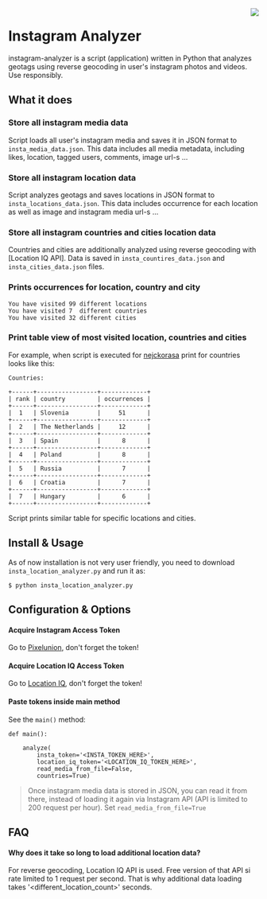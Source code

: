 <img src="https://github.com/nejckorasa/instagram-analyzer/blob/master/instagram-logo.png?raw=true" align="right">

Instagram Analyzer
=================

instagram-analyzer is a script (application) written in Python that analyzes geotags using reverse geocoding in user's instagram photos and videos. Use responsibly.


What it does
-------

### Store all instagram media data

Script loads all user's instagram media and saves it in JSON format to `insta_media_data.json`. This data includes all media metadata, including likes, location, tagged users, comments, image url-s ...

### Store all instagram location data

Script analyzes geotags and saves locations in JSON format to `insta_locations_data.json`. This data includes occurrence for each location as well as image and instagram media url-s ...

### Store all instagram countries and cities location data

Countries and cities are additionally analyzed using reverse geocoding with [Location IQ API]. Data is saved in `insta_countires_data.json` and `insta_cities_data.json` files.

### Prints occurrences for location, country and city

````
You have visited 99 different locations
You have visited 7  different countries
You have visited 32 different cities
````

### Print table view of most visited location, countries and cities

For example, when script is executed for [nejckorasa](https://www.instagram.com/nejckorasa) print for countries looks like this:

````
Countries: 

+------+-----------------+-------------+
| rank | country         | occurrences |
+------+-----------------+-------------+
|  1   | Slovenia        |     51      |
+------+-----------------+-------------+
|  2   | The Netherlands |     12      |
+------+-----------------+-------------+
|  3   | Spain           |      8      |
+------+-----------------+-------------+
|  4   | Poland          |      8      |
+------+-----------------+-------------+
|  5   | Russia          |      7      |
+------+-----------------+-------------+
|  6   | Croatia         |      7      |
+------+-----------------+-------------+
|  7   | Hungary         |      6      |
+------+-----------------+-------------+

````

Script prints similar table for specific locations and cities.


Install & Usage
-------

As of now installation is not very user friendly, you need to download `insta_location_analyzer.py` and run it as:

````
$ python insta_location_analyzer.py
````


Configuration & Options
-------

#### Acquire Instagram Access Token

Go to [Pixelunion](http://instagram.pixelunion.net/), don't forget the token!

#### Acquire Location IQ Access Token

Go to [Location IQ](https://locationiq.com/), don't forget the token!

#### Paste tokens inside main method 

See the `main()` method:

```Pyhton
def main():

    analyze(
        insta_token='<INSTA_TOKEN_HERE>', 
        location_iq_token='<LOCATION_IQ_TOKEN_HERE>', 
        read_media_from_file=False, 
        countries=True)
```

> Once instagram media data is stored in JSON, you can read it from there, instead of loading it again via Instagram API (API is limited to 200 request per hour). Set `read_media_from_file=True`


FAQ
-------

#### Why does it take so long to load additional location data?

For reverse geocoding, Location IQ API is used. Free version of that API si rate limited to 1 request per second. That is why additional data loading takes '<different_location_count>' seconds.
